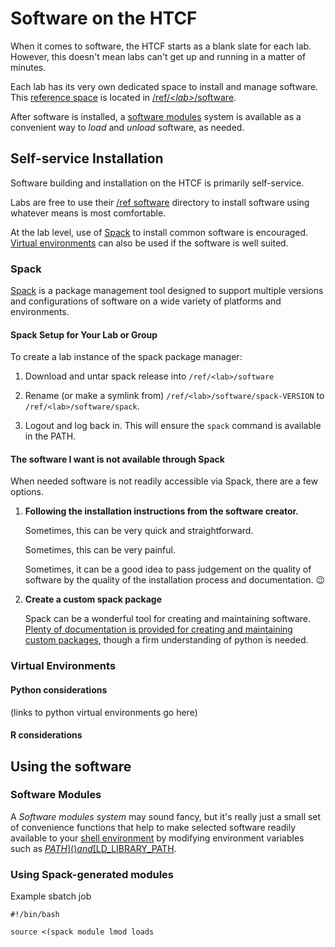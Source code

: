 # Software on the HTCF

When it comes to software, the HTCF starts as a blank slate for each lab.  However, this doesn't mean labs can't get up and running in a matter of minutes.

Each lab has its very own dedicated space to install and manage software.  This [reference space](storage/ref.md) is located in [/ref/*\<lab\>*/software](storage/ref.md#software).

After software is installed, a [software modules](#software-modules) system is available as a convenient way to *load* and *unload* software, as needed. 

## Self-service Installation

Software building and installation on the HTCF is primarily self-service.

Labs are free to use their [/ref software](storage/ref.md) directory to install software using whatever means is most comfortable.

At the lab level, use of [Spack](#spack) to install common software is encouraged.  [Virtual environments](#virtual-environments) can also be used if the software is well suited.

### Spack

[Spack](https://spack.readthedocs.io) is a package management tool designed to support multiple versions and configurations of software on a wide variety of platforms and environments.

#### Spack Setup for Your Lab or Group

To create a lab instance of the spack package manager:

1.  Download and untar spack release into `/ref/<lab>/software`

2.  Rename (or make a symlink from) `/ref/<lab>/software/spack-VERSION` to `/ref/<lab>/software/spack`.

3.  Logout and log back in.  This will ensure the `spack` command is available in the PATH.

#### The software I want is not available through Spack

When needed software is not readily accessible via Spack, there are a few options.

1. **Following the installation instructions from the software creator.**
 
   Sometimes, this can be very quick and straightforward.
   
   Sometimes, this can be very painful.
   
   Sometimes, it can be a good idea to pass judgement on the quality of software by the quality of the installation process and documentation. :wink:

2. **Create a custom spack package**

   Spack can be a wonderful tool for creating and maintaining software. [Plenty of documentation is provided for creating and maintaining custom packages](https://spack.readthedocs.io/en/latest/packaging_guide.html), though a firm understanding of python is needed.


### Virtual Environments

####  Python considerations

(links to python virtual environments go here)

#### R considerations

## Using the software

### Software Modules

A *Software modules system* may sound fancy, but it's really just a small set of convenience functions that help to make selected software readily available to your [shell environment]() by modifying environment variables such as [$PATH]() and [$LD_LIBRARY_PATH]().

### Using Spack-generated modules

Example sbatch job

```
#!/bin/bash

source <(spack module lmod loads 
```

